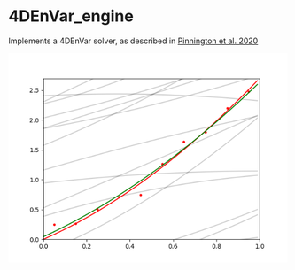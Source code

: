 # 4DEnVar_engine

Implements a 4DEnVar solver, as described in [Pinnington et al. 2020](https://doi.org/10.5194/gmd-13-55-2020)

![Example of the solver](linear_tests/linear_example.png)
